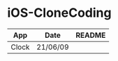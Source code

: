 # iOS-CloneCoding


| App        | Date           | README  |
| ------------- |:-------------:| -----:|
| Clock     | 21/06/09 |  |
